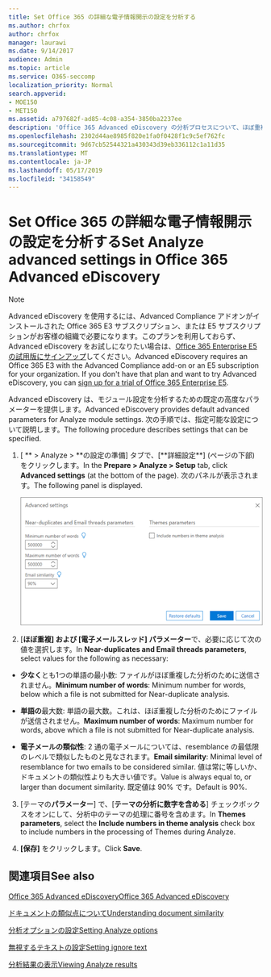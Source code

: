 ```yaml
---
title: Set Office 365 の詳細な電子情報開示の設定を分析する
ms.author: chrfox
author: chrfox
manager: laurawi
ms.date: 9/14/2017
audience: Admin
ms.topic: article
ms.service: O365-seccomp
localization_priority: Normal
search.appverid:
- MOE150
- MET150
ms.assetid: a797682f-ad85-4c08-a354-3850ba2237ee
description: 'Office 365 Advanced eDiscovery の分析プロセスについて、ほぼ重複、電子メールスレッド、テーマなどの高度な設定を構成する方法について説明します。 '
ms.openlocfilehash: 2302d44ae8985f820e1fa0f0428f1c9c5ef762fc
ms.sourcegitcommit: 9d67cb52544321a430343d39eb336112c1a11d35
ms.translationtype: MT
ms.contentlocale: ja-JP
ms.lasthandoff: 05/17/2019
ms.locfileid: "34158549"
---
```

# <a name="set-analyze-advanced-settings-in-office-365-advanced-ediscovery"></a><span data-ttu-id="9fd65-103">Set Office 365 の詳細な電子情報開示の設定を分析する</span><span class="sxs-lookup"><span data-stu-id="9fd65-103">Set Analyze advanced settings in Office 365 Advanced eDiscovery</span></span>

> [!NOTE]
> <span data-ttu-id="9fd65-p101">Advanced eDiscovery を使用するには、Advanced Compliance アドオンがインストールされた Office 365 E3 サブスクリプション、または E5 サブスクリプションがお客様の組織で必要になります。このプランを利用しておらず、Advanced eDiscovery をお試しになりたい場合は、[Office 365 Enterprise E5 の試用版にサインアップ](https://go.microsoft.com/fwlink/p/?LinkID=698279)してください。</span><span class="sxs-lookup"><span data-stu-id="9fd65-p101">Advanced eDiscovery requires an Office 365 E3 with the Advanced Compliance add-on or an E5 subscription for your organization. If you don't have that plan and want to try Advanced eDiscovery, you can [sign up for a trial of Office 365 Enterprise E5](https://go.microsoft.com/fwlink/p/?LinkID=698279).</span></span> 
  
<span data-ttu-id="9fd65-106">Advanced eDiscovery は、モジュール設定を分析するための既定の高度なパラメーターを提供します。</span><span class="sxs-lookup"><span data-stu-id="9fd65-106">Advanced eDiscovery provides default advanced parameters for Analyze module settings.</span></span> <span data-ttu-id="9fd65-107">次の手順では、指定可能な設定について説明します。</span><span class="sxs-lookup"><span data-stu-id="9fd65-107">The following procedure describes settings that can be specified.</span></span>
  
1. <span data-ttu-id="9fd65-108">[ \*\* \> Analyze \> **の設定の準備] タブで、[**詳細設定\*\*] (ページの下部) をクリックします。</span><span class="sxs-lookup"><span data-stu-id="9fd65-108">In the **Prepare \> Analyze \> Setup** tab, click **Advanced settings** (at the bottom of the page).</span></span> <span data-ttu-id="9fd65-109">次のパネルが表示されます。</span><span class="sxs-lookup"><span data-stu-id="9fd65-109">The following panel is displayed.</span></span> 
    
    ![分析設定の拡張設定](media/c9ea3017-e19a-456b-a742-c3d07121a3f6.png)
  
2. <span data-ttu-id="9fd65-111">[**ほぼ重複] および [電子メールスレッド] パラメーター**で、必要に応じて次の値を選択します。</span><span class="sxs-lookup"><span data-stu-id="9fd65-111">In **Near-duplicates and Email threads parameters**, select values for the following as necessary:</span></span>
    
  - <span data-ttu-id="9fd65-112">**少なく**とも1つの単語の最小数: ファイルがほぼ重複した分析のために送信されません。</span><span class="sxs-lookup"><span data-stu-id="9fd65-112">**Minimum number of words**: Minimum number for words, below which a file is not submitted for Near-duplicate analysis.</span></span> 
    
  - <span data-ttu-id="9fd65-113">**単語の**最大数: 単語の最大数。これは、ほぼ重複した分析のためにファイルが送信されません。</span><span class="sxs-lookup"><span data-stu-id="9fd65-113">**Maximum number of words**: Maximum number for words, above which a file is not submitted for Near-duplicate analysis.</span></span>
    
  - <span data-ttu-id="9fd65-114">**電子メールの類似性**: 2 通の電子メールについては、resemblance の最低限のレベルで類似したものと見なされます。</span><span class="sxs-lookup"><span data-stu-id="9fd65-114">**Email similarity**: Minimal level of resemblance for two emails to be considered similar.</span></span> <span data-ttu-id="9fd65-115">値は常に等しいか、ドキュメントの類似性よりも大きい値です。</span><span class="sxs-lookup"><span data-stu-id="9fd65-115">Value is always equal to, or larger than document similarity.</span></span> <span data-ttu-id="9fd65-116">既定値は 90% です。</span><span class="sxs-lookup"><span data-stu-id="9fd65-116">Default is 90%.</span></span>
    
3. <span data-ttu-id="9fd65-117">[テーマの**パラメーター**] で、[**テーマの分析に数字を含める**] チェックボックスをオンにして、分析中のテーマの処理に番号を含めます。</span><span class="sxs-lookup"><span data-stu-id="9fd65-117">In **Themes parameters**, select the **Include numbers in theme analysis** check box to include numbers in the processing of Themes during Analyze.</span></span> 
    
4. <span data-ttu-id="9fd65-118">**[保存]** をクリックします。</span><span class="sxs-lookup"><span data-stu-id="9fd65-118">Click **Save**.</span></span> 
    
## <a name="see-also"></a><span data-ttu-id="9fd65-119">関連項目</span><span class="sxs-lookup"><span data-stu-id="9fd65-119">See also</span></span>

[<span data-ttu-id="9fd65-120">Office 365 Advanced eDiscovery</span><span class="sxs-lookup"><span data-stu-id="9fd65-120">Office 365 Advanced eDiscovery</span></span>](office-365-advanced-ediscovery.md)
  
[<span data-ttu-id="9fd65-121">ドキュメントの類似点について</span><span class="sxs-lookup"><span data-stu-id="9fd65-121">Understanding document similarity</span></span>](understand-document-similarity-in-advanced-ediscovery.md)
  
[<span data-ttu-id="9fd65-122">分析オプションの設定</span><span class="sxs-lookup"><span data-stu-id="9fd65-122">Setting Analyze options</span></span>](set-analyze-options-in-advanced-ediscovery.md)
  
[<span data-ttu-id="9fd65-123">無視するテキストの設定</span><span class="sxs-lookup"><span data-stu-id="9fd65-123">Setting ignore text</span></span>](set-ignore-text-in-advanced-ediscovery.md)
  
[<span data-ttu-id="9fd65-124">分析結果の表示</span><span class="sxs-lookup"><span data-stu-id="9fd65-124">Viewing Analyze results</span></span>](view-analyze-results-in-advanced-ediscovery.md)

